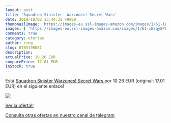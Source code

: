 ```yaml
---
layout: post
title: 'Squadron Sinister  Warzones! Secret Wars'
date: 2019/10/02 13:44:31 +0000
thumbnailImage: 'https://images-eu.ssl-images-amazon.com/images/I/61-iBzqy8PL._SL200_.jpg'
images: [ 'https://images-eu.ssl-images-amazon.com/images/I/61-iBzqy8PL._SL200_.jpg' ]
comments: true
category: ofertas
author: ring
slug: 0785198881
description:
actualPrice: 10.26 EUR
comparePrice: 17.01 EUR
inStock: true
---
```


Está [Squadron Sinister  Warzones! Secret Wars ](https://www.amazon.com/dp/0785198881/?tag=redken08-20) por 10.26 EUR (original: 17.01 EUR) en el siguiente enlace!

[![](https://images-eu.ssl-images-amazon.com/images/I/61-iBzqy8PL._SL200_.jpg)](https://www.amazon.com/dp/0785198881/?tag=redken08-20)

[Ver la oferta!!](https://www.amazon.com/dp/0785198881/?tag=redken08-20)

[Consulta otras ofertas en nuestro canal de telegram](https://t.me/s/ofertas25)
